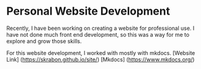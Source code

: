 # Personal Website Development
Recently, I have been working on creating a website for professional use. I have not done much front end development, so this was a way for me to explore and grow those skills.

For this website development, I worked with mostly with mkdocs.
[Website Link] (https://skrabon.github.io/site/)
[Mkdocs] (https://www.mkdocs.org/)
